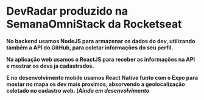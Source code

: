 <h1>DevRadar produzido na SemanaOmniStack da Rocketseat</h1>

<b>
<p>No backend usamos NodeJS para armazenar os dados do dev, utilizando também a API do GitHub, para coletar informações do seu perfil.</p>
<p>Na aplicação web usamos o ReactJS para receber as informações na API e mostrar os devs ja cadastrados.</p>
<p>E no desenvolvimento mobile usamos React Native funto com o Expo para mostar no mapa os dev mais proximos, absorvendo a geolocalização coletado no cadastro web. (<i>Ainda em desenvolvimento</i)</p>
</b>
